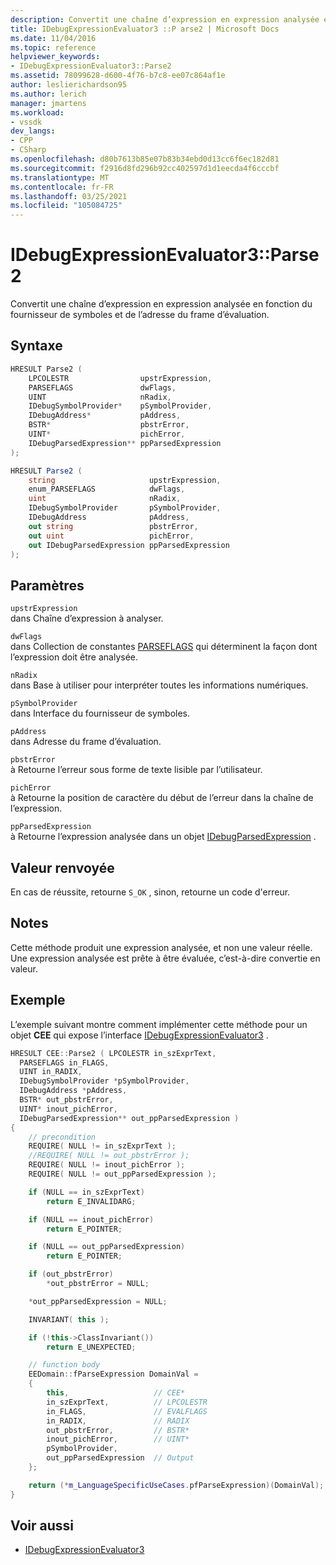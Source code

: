 ```yaml
---
description: Convertit une chaîne d’expression en expression analysée en fonction du fournisseur de symboles et de l’adresse du frame d’évaluation.
title: IDebugExpressionEvaluator3 ::P arse2 | Microsoft Docs
ms.date: 11/04/2016
ms.topic: reference
helpviewer_keywords:
- IDebugExpressionEvaluator3::Parse2
ms.assetid: 78099628-d600-4f76-b7c8-ee07c864af1e
author: leslierichardson95
ms.author: lerich
manager: jmartens
ms.workload:
- vssdk
dev_langs:
- CPP
- CSharp
ms.openlocfilehash: d80b7613b85e07b83b34ebd0d13cc6f6ec182d81
ms.sourcegitcommit: f2916d8fd296b92cc402597d1d1eecda4f6cccbf
ms.translationtype: MT
ms.contentlocale: fr-FR
ms.lasthandoff: 03/25/2021
ms.locfileid: "105084725"
---
```

# <a name="idebugexpressionevaluator3parse2"></a>IDebugExpressionEvaluator3::Parse2
Convertit une chaîne d’expression en expression analysée en fonction du fournisseur de symboles et de l’adresse du frame d’évaluation.

## <a name="syntax"></a>Syntaxe

```cpp
HRESULT Parse2 (
    LPCOLESTR                upstrExpression,
    PARSEFLAGS               dwFlags,
    UINT                     nRadix,
    IDebugSymbolProvider*    pSymbolProvider,
    IDebugAddress*           pAddress,
    BSTR*                    pbstrError,
    UINT*                    pichError,
    IDebugParsedExpression** ppParsedExpression
);
```

```csharp
HRESULT Parse2 (
    string                     upstrExpression,
    enum_PARSEFLAGS            dwFlags,
    uint                       nRadix,
    IDebugSymbolProvider       pSymbolProvider,
    IDebugAddress              pAddress,
    out string                 pbstrError,
    out uint                   pichError,
    out IDebugParsedExpression ppParsedExpression
);
```

## <a name="parameters"></a>Paramètres
`upstrExpression`\
dans Chaîne d’expression à analyser.

`dwFlags`\
dans Collection de constantes [PARSEFLAGS](../../../extensibility/debugger/reference/parseflags.md) qui déterminent la façon dont l’expression doit être analysée.

`nRadix`\
dans Base à utiliser pour interpréter toutes les informations numériques.

`pSymbolProvider`\
dans Interface du fournisseur de symboles.

`pAddress`\
dans Adresse du frame d’évaluation.

`pbstrError`\
à Retourne l’erreur sous forme de texte lisible par l’utilisateur.

`pichError`\
à Retourne la position de caractère du début de l’erreur dans la chaîne de l’expression.

`ppParsedExpression`\
à Retourne l’expression analysée dans un objet [IDebugParsedExpression](../../../extensibility/debugger/reference/idebugparsedexpression.md) .

## <a name="return-value"></a>Valeur renvoyée
En cas de réussite, retourne `S_OK` , sinon, retourne un code d'erreur.

## <a name="remarks"></a>Notes
Cette méthode produit une expression analysée, et non une valeur réelle. Une expression analysée est prête à être évaluée, c’est-à-dire convertie en valeur.

## <a name="example"></a>Exemple
L’exemple suivant montre comment implémenter cette méthode pour un objet **CEE** qui expose l’interface [IDebugExpressionEvaluator3](../../../extensibility/debugger/reference/idebugexpressionevaluator3.md) .

```cpp
HRESULT CEE::Parse2 ( LPCOLESTR in_szExprText,
  PARSEFLAGS in_FLAGS,
  UINT in_RADIX,
  IDebugSymbolProvider *pSymbolProvider,
  IDebugAddress *pAddress,
  BSTR* out_pbstrError,
  UINT* inout_pichError,
  IDebugParsedExpression** out_ppParsedExpression )
{
    // precondition
    REQUIRE( NULL != in_szExprText );
    //REQUIRE( NULL != out_pbstrError );
    REQUIRE( NULL != inout_pichError );
    REQUIRE( NULL != out_ppParsedExpression );

    if (NULL == in_szExprText)
        return E_INVALIDARG;

    if (NULL == inout_pichError)
        return E_POINTER;

    if (NULL == out_ppParsedExpression)
        return E_POINTER;

    if (out_pbstrError)
        *out_pbstrError = NULL;

    *out_ppParsedExpression = NULL;

    INVARIANT( this );

    if (!this->ClassInvariant())
        return E_UNEXPECTED;

    // function body
    EEDomain::fParseExpression DomainVal =
    {
        this,                   // CEE*
        in_szExprText,          // LPCOLESTR
        in_FLAGS,               // EVALFLAGS
        in_RADIX,               // RADIX
        out_pbstrError,         // BSTR*
        inout_pichError,        // UINT*
        pSymbolProvider,
        out_ppParsedExpression  // Output
    };

    return (*m_LanguageSpecificUseCases.pfParseExpression)(DomainVal);
}
```

## <a name="see-also"></a>Voir aussi
- [IDebugExpressionEvaluator3](../../../extensibility/debugger/reference/idebugexpressionevaluator3.md)
